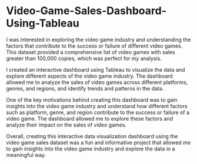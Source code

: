 # Video-Game-Sales-Dashboard-Using-Tableau


I was interested in exploring the video game industry and understanding the factors that contribute to the success or failure of different video games. This dataset provided a comprehensive list of video games with sales greater than 100,000 copies, which was perfect for my analysis.

I created an interactive dashboard using Tableau to visualize the data and explore different aspects of the video game industry. The dashboard allowed me to analyze the sales of video games across different platforms, genres, and regions, and identify trends and patterns in the data.

One of the key motivations behind creating this dashboard was to gain insights into the video game industry and understand how different factors such as platform, genre, and region contribute to the success or failure of a video game. The dashboard allowed me to explore these factors and analyze their impact on the sales of video games.

Overall, creating this interactive data visualization dashboard using the video game sales dataset was a fun and informative project that allowed me to gain insights into the video game industry and explore the data in a meaningful way.
